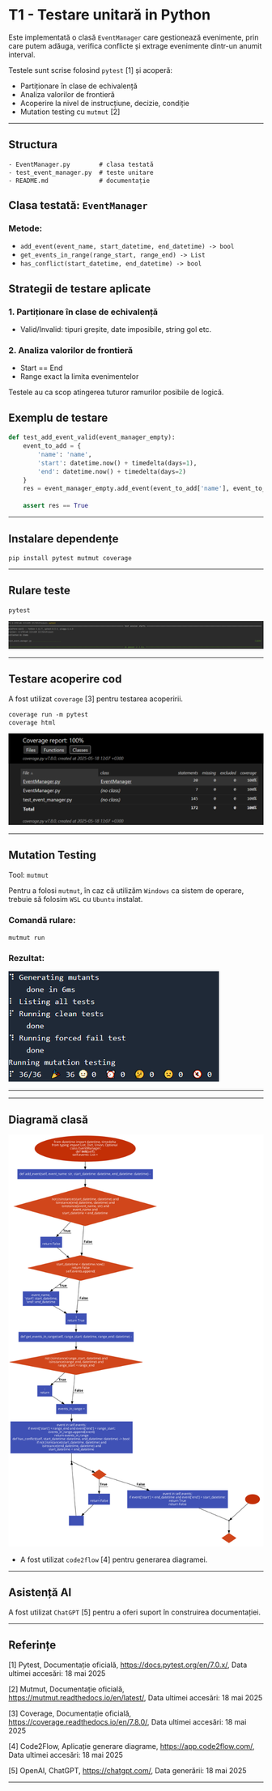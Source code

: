 # T1 - Testare unitară in Python

Este implementată o clasă `EventManager` care gestionează evenimente, prin care putem adăuga, verifica conflicte și extrage evenimente dintr-un anumit interval.

Testele sunt scrise folosind `pytest` [1] și acoperă:

* Partiționare în clase de echivalență
* Analiza valorilor de frontieră
* Acoperire la nivel de instrucțiune, decizie, condiție
* Mutation testing cu `mutmut` [2]

---

## Structura

```
- EventManager.py        # clasa testată
- test_event_manager.py  # teste unitare
- README.md              # documentație
```

## Clasa testată: `EventManager`

### Metode:

* `add_event(event_name, start_datetime, end_datetime) -> bool`
* `get_events_in_range(range_start, range_end) -> List`
* `has_conflict(start_datetime, end_datetime) -> bool`

## Strategii de testare aplicate

### 1. Partiționare în clase de echivalență

* Valid/Invalid: tipuri greșite, date imposibile, string gol etc.

### 2. Analiza valorilor de frontieră

* Start == End
* Range exact la limita evenimentelor


Testele au ca scop atingerea tuturor ramurilor posibile de logică.

## Exemplu de testare

```python
def test_add_event_valid(event_manager_empty):
    event_to_add = {
        'name': 'name',
        'start': datetime.now() + timedelta(days=1),
        'end': datetime.now() + timedelta(days=2)
    }
    res = event_manager_empty.add_event(event_to_add['name'], event_to_add['start'], event_to_add['end'])

    assert res == True
```

---

## Instalare dependențe

```
pip install pytest mutmut coverage
```
---

## Rulare teste

```
pytest
```

![img_1.png](images/img_1.png)

---

## Testare acoperire cod

A fost utilizat `coverage` [3] pentru testarea acoperirii.

```
coverage run -m pytest
coverage html
```

![img_2.png](images/img_2.png)

---
## Mutation Testing
Tool: `mutmut`

Pentru a folosi `mutmut`, în caz că utilizăm `Windows` ca sistem de operare, trebuie să folosim `WSL` cu `Ubuntu` instalat.

### Comandă rulare:

```
mutmut run
```

### Rezultat:

![img.png](images/img.png)

---

---

## Diagramă clasă

![code2flow_pxmJSB.png](images/code2flow_pxmJSB.png)

* A fost utilizat `code2flow` [4] pentru generarea diagramei.
---

## Asistență AI

A fost utilizat `ChatGPT` [5] pentru a oferi suport în construirea documentației.

---

## Referințe

[1] Pytest, Documentație oficială, https://docs.pytest.org/en/7.0.x/, Data ultimei accesări: 18 mai 2025

[2] Mutmut, Documentație oficială, https://mutmut.readthedocs.io/en/latest/, Data ultimei accesări: 18 mai 2025

[3] Coverage, Documentație oficială, https://coverage.readthedocs.io/en/7.8.0/, Data ultimei accesări: 18 mai 2025

[4] Code2Flow, Aplicație generare diagrame, https://app.code2flow.com/, Data ultimei accesări: 18 mai 2025

[5] OpenAI, ChatGPT, https://chatgpt.com/, Data generării: 18 mai 2025

---
